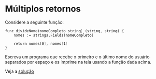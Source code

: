 # Múltiplos retornos

Considere a seguinte função:

```
func divideNome(nomeCompleto string) (string, string) {
    nomes := strings.Fields(nomeCompleto)

    return nomes[0], nomes[1]
}
```

Escreva um programa que recebe o primeiro e o último nome do usuário separados
por espaço e os imprime na tela usando a função dada acima.

Veja a [solução](./solucoes/08-multiplos-retornos.go)

